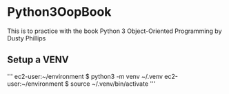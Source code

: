 # Python3OopBook
This is to practice with the book Python 3 Object-Oriented Programming by Dusty Phillips


## Setup a VENV

'''
ec2-user:~/environment $ python3 -m venv ~/.venv
ec2-user:~/environment $ source ~/.venv/bin/activate
'''